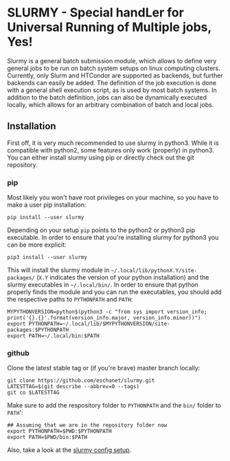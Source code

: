 # SLURMY - Special handLer for Universal Running of Multiple jobs, Yes!

Slurmy is a general batch submission module, which allows to define very general jobs to be run on batch system setups on linux computing clusters. Currently, only Slurm and HTCondor are supported as backends, but further backends can easily be added. The definition of the job execution is done with a general shell execution script, as is used by most batch systems. In addition to the batch definition, jobs can also be dynamically executed locally, which allows for an arbitrary combination of batch and local jobs.

## Installation

First off, it is very much recommended to use slurmy in python3. While it is compatible with python2, some features only work (properly) in python3. You can either install slurmy using pip or directly check out the git repository.

### pip

Most likely you won't have root privileges on your machine, so you have to make a user pip installation:

```shell
pip install --user slurmy
```
Depending on your setup `pip` points to the python2 or python3 pip executable. In order to ensure that you're installing slurmy for python3 you can be more explicit:
```shell
pip3 install --user slurmy
```

This will install the slurmy module in `~/.local/lib/pythonX.Y/site-packages/` (`X.Y` indicates the version of your python installation) and the slurmy executables in `~/.local/bin/`. In order to ensure that python properly finds the module and you can run the executables, you should add the respective paths to `PYTHONPATH` and `PATH`:

```shell
MYPYTHONVERSION=python$(python3 -c "from sys import version_info; print('{}.{}'.format(version_info.major, version_info.minor))")
export PYTHONPATH=~/.local/lib/$MYPYTHONVERSION/site-packages:$PYTHONPATH
export PATH=~/.local/bin:$PATH
```

### github

Clone the latest stable tag or (if you're brave) master branch locally:

```shell
git clone https://github.com/eschanet/slurmy.git
LATESTTAG=$(git describe --abbrev=0 --tags)
git co $LATESTTAG
```

Make sure to add the respository folder to `PYTHONPATH` and the `bin/` folder to `PATH`':

```shell
## Assuming that we are in the repository folder now
export PYTHONPATH=$PWD:$PYTHONPATH
export PATH=$PWD/bin:$PATH
```

Also, take a look at the [slurmy config setup](howto.md#slurmyconfig).
